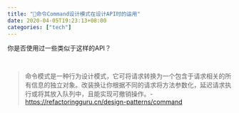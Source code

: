 ```yaml
---
title: "💼命令Command设计模式在设计API时的运用"
date: 2020-04-05T19:23:13+08:00
categories: ["tech"]
---
```


你是否使用过一些类似于这样的API？

```java
    
```

> 命令模式是一种行为设计模式，它可将请求转换为一个包含于请求相关的所有信息的独立对象。改装换让你根据不同的请求将方法参数化，延迟请求执行或将其放入队列中，且能实现可撤销操作。- https://refactoringguru.cn/design-patterns/command

